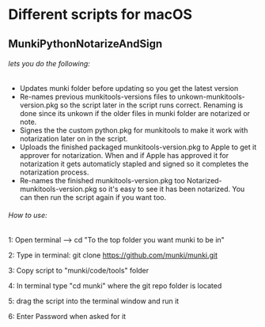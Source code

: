 # Different scripts for macOS

## MunkiPythonNotarizeAndSign
###### lets you do the following:
- Updates munki folder before updating so you get the latest version
- Re-names previous munkitools-versions files to unkown-munkitools-version.pkg so the script later in the script runs correct.
Renaming is done since its unkown if the older files in munki folder are notarized or note.
- Signes the the custom python.pkg for munkitools to make it work with notarization later on in the script.
- Uploads the finished packaged munkitools-version.pkg to Apple to get it approver for notarization.
When and if Apple has approved it for notarization it gets automaticly stapled and signed so it completes the notarization process.
- Re-names the finished munkitools-version.pkg too Notarized-munkitools-version.pkg so it's easy to see it has been notarized. 
You can then run the script again if you want too.

###### How to use:
1: Open terminal --> cd "To the top folder you want munki to be in"

2: Type in terminal: git clone https://github.com/munki/munki.git

3: Copy script to "munki/code/tools" folder

4: In terminal type "cd munki" where the git repo folder is located

5: drag the script into the terminal window and run it

6: Enter Password when asked for it
